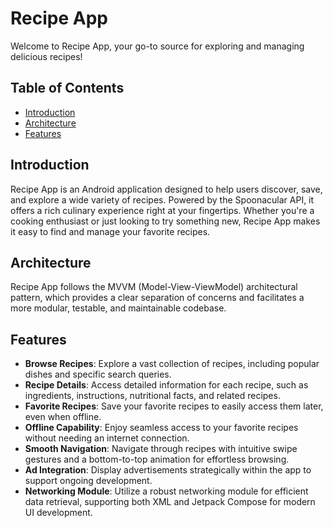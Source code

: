 # Recipe App

Welcome to Recipe App, your go-to source for exploring and managing delicious recipes!

## Table of Contents

- [Introduction](#introduction)
- [Architecture](#architecture)
- [Features](#features)

## Introduction

Recipe App is an Android application designed to help users discover, save, and explore a wide variety of recipes. Powered by the Spoonacular API, it offers a rich culinary experience right at your fingertips. Whether you're a cooking enthusiast or just looking to try something new, Recipe App makes it easy to find and manage your favorite recipes.

## Architecture

Recipe App follows the MVVM (Model-View-ViewModel) architectural pattern, which provides a clear separation of concerns and facilitates a more modular, testable, and maintainable codebase.

## Features

- **Browse Recipes**: Explore a vast collection of recipes, including popular dishes and specific search queries.
- **Recipe Details**: Access detailed information for each recipe, such as ingredients, instructions, nutritional facts, and related recipes.
- **Favorite Recipes**: Save your favorite recipes to easily access them later, even when offline.
- **Offline Capability**: Enjoy seamless access to your favorite recipes without needing an internet connection.
- **Smooth Navigation**: Navigate through recipes with intuitive swipe gestures and a bottom-to-top animation for effortless browsing.
- **Ad Integration**: Display advertisements strategically within the app to support ongoing development.
- **Networking Module**: Utilize a robust networking module for efficient data retrieval, supporting both XML and Jetpack Compose for modern UI development.

